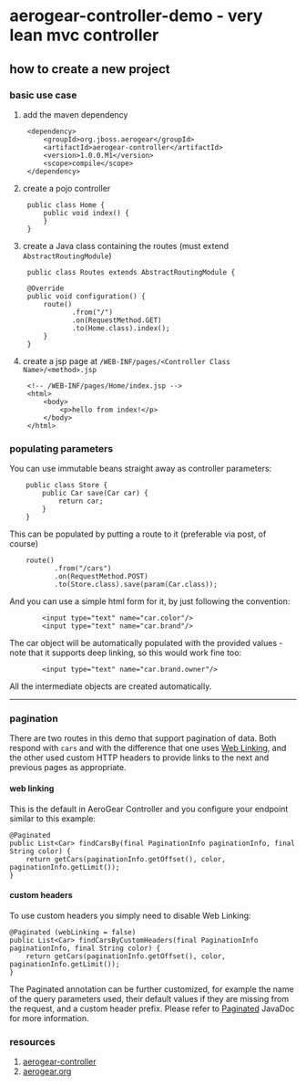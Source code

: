 # aerogear-controller-demo - very lean mvc controller

## how to create a new project

### basic use case
1. add the maven dependency

        <dependency>
            <groupId>org.jboss.aerogear</groupId>
            <artifactId>aerogear-controller</artifactId>
            <version>1.0.0.M1</version>
            <scope>compile</scope>
        </dependency>

1. create a pojo controller

        public class Home {
            public void index() {
            }
        }

1. create a Java class containing the routes (must extend `AbstractRoutingModule`)

        public class Routes extends AbstractRoutingModule {

        @Override
        public void configuration() {
            route()
                   .from("/")
                   .on(RequestMethod.GET)
                   .to(Home.class).index();
            }
        }

1. create a jsp page at `/WEB-INF/pages/<Controller Class Name>/<method>.jsp`

        <!-- /WEB-INF/pages/Home/index.jsp -->
        <html>
            <body>
                <p>hello from index!</p>
            </body>
        </html>
        
### populating parameters

You can use immutable beans straight away as controller parameters:

        public class Store {
            public Car save(Car car) {
                return car;
            }
        }

This can be populated by putting a route to it (preferable via post, of course)

        route()
               .from("/cars")
               .on(RequestMethod.POST)
               .to(Store.class).save(param(Car.class));


And you can use a simple html form for it, by just following the convention:

            <input type="text" name="car.color"/>
            <input type="text" name="car.brand"/>

The car object will be automatically populated with the provided values - note that it supports deep linking, so this would work fine too:

            <input type="text" name="car.brand.owner"/>

All the intermediate objects are created automatically.

----

### pagination ###
There are two routes in this demo that support pagination of data. Both respond with ```cars``` and with the difference that one
uses [Web Linking](http://tools.ietf.org/html/rfc5988), and the other used custom HTTP headers to provide links to the next and previous pages as appropriate.  

#### web linking
This is the default in AeroGear Controller and you configure your endpoint similar to this example:

    @Paginated 
    public List<Car> findCarsBy(final PaginationInfo paginationInfo, final String color) {
        return getCars(paginationInfo.getOffset(), color, paginationInfo.getLimit());
    }
    
#### custom headers
To use custom headers you simply need to disable Web Linking:

    @Paginated (webLinking = false)
    public List<Car> findCarsByCustomHeaders(final PaginationInfo paginationInfo, final String color) {
        return getCars(paginationInfo.getOffset(), color, paginationInfo.getLimit());
    }
    
The Paginated annotation can be further customized, for example the name of the
query parameters used, their default values if they are missing from the request, and a custom header prefix. 
Please refer to [Paginated](https://github.com/aerogear/aerogear-controller/tree/master/src/main/java/org/jboss/aerogear/controller/router/rest/pagination/Paginated.java)
JavaDoc for more information.

### resources
1. [aerogear-controller](https://github.com/aerogear/aerogear-controller)
1. [aerogear.org](http://aerogear.org/)
